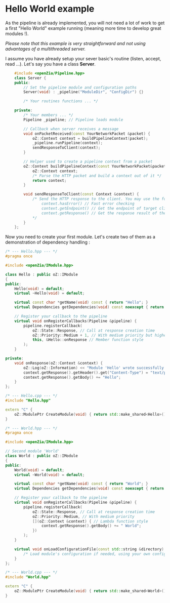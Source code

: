 # Hello World example
As the pipeline is already implemented, you will not need a lot of work to get a first "Hello World" example running (meaning more time to develop great modules !).

*Please note that this example is very straightforward and not using advantages of a multithreaded server.*

I assume you have already setup your sever basic's routine (listen, accept, read ...).
Let's say you have a class **Server**.
```C++
    #include <openZia/Pipeline.hpp>
    class Server {
    public:
	    // Set the pipeline module and configuration paths
		Server(void) : _pipeline("ModuleDir", "ConfigDir") {}

	    /* Your routines functions ... */

	private:
		/* Your members ... */
		Pipeline _pipeline; // Pipeline loads module

		// Callback when server receives a message
	    void onPacketReceived(const YourNetworkPacket &packet) {
		    oZ::Context context = buildPipelineContext(packet);
		    _pipeline.runPipeline(context);
		    sendResponseToClient(context);
	    }

		// Helper used to create a pipeline context from a packet
		oZ::Context buildPipelineContext(const YourNetworkPacket&packet) const {
			oZ::Context context;
			/* Parse the HTTP packet and build a context out of it */
			return context;
		}

		void sendResponseToClient(const Context &context) {
			/* Send the HTTP response to the client. You may use the following methods:
				context.hasError() // Fast error checking
				context.getEndpoint() // Get the endpoint of target client
				context.getResponse() // Get the response result of the pipeline
			*/
		}
    };
```

Now you need to create your first module. Let's create two of them as a demonstration of dependency handling :
```C++
/* --- Hello.hpp --- */
#pragma once

#include <openZia/IModule.hpp>

class Hello : public oZ::IModule
{
public:
	Hello(void) = default;
	virtual ~Hello(void) = default;

	virtual const char *getName(void) const { return "Hello"; }
	virtual Dependencies getDependencies(void) const noexcept { return { "World" }; }

	// Register your callback to the pipeline
	virtual void onRegisterCallbacks(Pipeline &pipeline) {
		pipeline.registerCallback(
			oZ::State::Response, // Call at response creation time
			oZ::Priority::Medium + 1, // With medium priority but higher than 'World' module
			this, &Hello::onResponse // Member function style
		);
	}

private:
	void onResponse(oZ::Context &context) {
		oZ::Log(oZ::Information) << "Module 'Hello' wrote successfully its message";
		context.getResponse().getHeader().get("Content-Type") = "text/plain";
		context.getResponse().getBody() += "Hello";
	}
};

/* --- Hello.cpp --- */
#include "Hello.hpp"

extern "C" {
    oZ::ModulePtr CreateModule(void) { return std::make_shared<Hello>(); }
}
```

```C++
/* --- World.hpp --- */
#pragma once

#include <openZia/IModule.hpp>

// Second module 'World'
class World : public oZ::IModule
{
public:
	World(void) = default;
	virtual ~World(void) = default;

	virtual const char *getName(void) const { return "World"; }
	virtual Dependencies getDependencies(void) const noexcept { return { "Hello" }; }

	// Register your callback to the pipeline
	virtual void onRegisterCallbacks(Pipeline &pipeline) {
		pipeline.registerCallback(
			oZ::State::Response, // Call at response creation time
			oZ::Priority::Medium, // With medium priority
			[](oZ::Context &context) { // Lambda function style
				context.getResponse().getBody() += " World";
			})
		);
	}

	virtual void onLoadConfigurationFile(const std::string &directory) {
		/* Load module's configuration if needed, using your own configuration loader */
	}
};

/* --- World.cpp --- */
#include "World.hpp"

extern "C" {
    oZ::ModulePtr CreateModule(void) { return std::make_shared<World>(); }
}
```